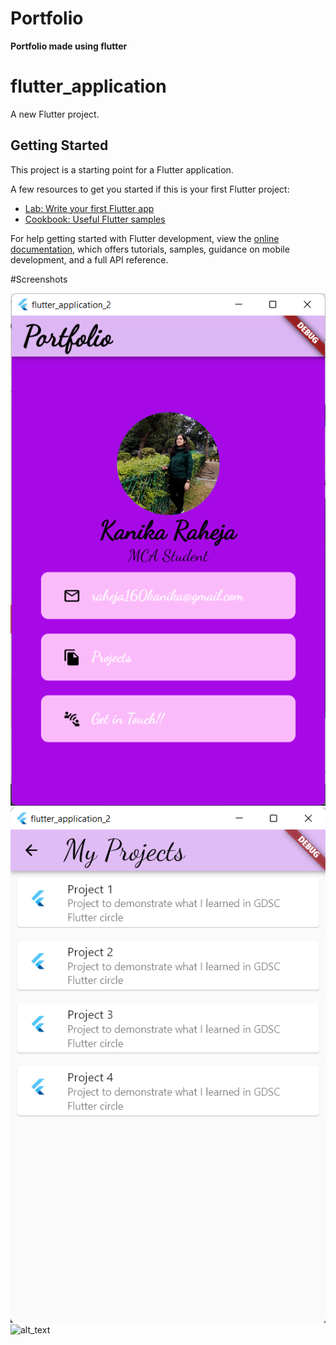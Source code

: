 # Portfolio
**Portfolio made using flutter**

# flutter_application

A new Flutter project.

## Getting Started

This project is a starting point for a Flutter application.

A few resources to get you started if this is your first Flutter project:

- [Lab: Write your first Flutter app](https://docs.flutter.dev/get-started/codelab)
- [Cookbook: Useful Flutter samples](https://docs.flutter.dev/cookbook)

For help getting started with Flutter development, view the
[online documentation](https://docs.flutter.dev/), which offers tutorials,
samples, guidance on mobile development, and a full API reference.

#Screenshots

![alt text](flutter_application_2/Preview/Home_Page.png)
![alt_text](flutter_application_2/Preview/My_Projects_Page.png)
![alt_text](flutter_application_2/Preview/Get_in_touch_page.png.png)
